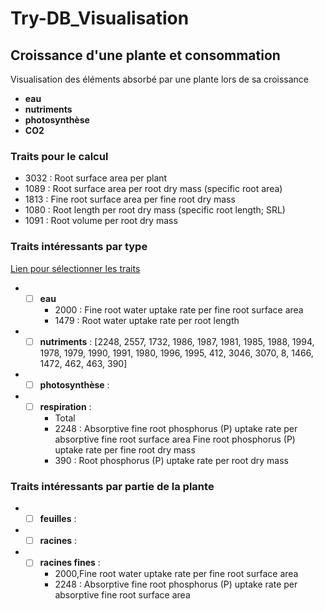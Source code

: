 # Try-DB_Visualisation
## Croissance d'une plante et consommation

Visualisation des éléments absorbé par une plante lors de sa croissance
- **eau**
- **nutriments**
- **photosynthèse**
- **CO2**

### Traits pour le calcul
- 3032 : Root surface area per plant
- 1089 : Root surface area per root dry mass (specific root area)
- 1813 : Fine root surface area per fine root dry mass
- 1080 : Root length per root dry mass (specific root length; SRL)
- 1091 : Root volume per root dry mass

### Traits intéressants par type

[Lien pour sélectionner les traits](https://www.try-db.org/de/TraitSearchAdv1.php)

- - [ ] **eau**
    - 2000 : Fine root water uptake rate per fine root surface area
    - 1479 : Root water uptake rate per root length
- - [ ] **nutriments** :
[2248, 2557, 1732, 1986, 1987, 1981, 1985, 1988, 1994, 1978, 1979, 1990, 1991, 1980, 1996, 1995, 412, 3046, 3070, 8, 1466, 1472, 462, 463, 390]
- - [ ] **photosynthèse** :
- - [ ] **respiration** :
    - Total
    - 2248 : Absorptive fine root phosphorus (P) uptake rate per absorptive fine root surface area
    Fine root phosphorus (P) uptake rate per fine root dry mass
    - 390 : Root phosphorus (P) uptake rate per root dry mass

### Traits intéressants  par partie de la plante

- - [ ] **feuilles** :
- - [ ] **racines** :
- - [ ] **racines fines** :
    - 2000,Fine root water uptake rate per fine root surface area
    - 2248 : Absorptive fine root phosphorus (P) uptake rate per absorptive fine root surface area
